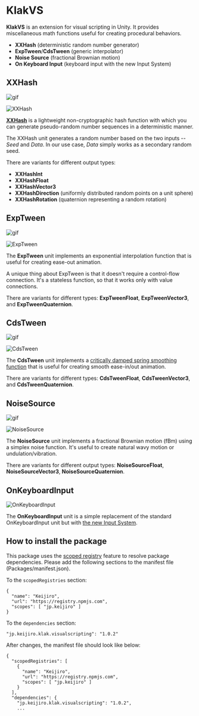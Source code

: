 KlakVS
======

**KlakVS** is an extension for visual scripting in Unity. It provides
miscellaneous math functions useful for creating procedural behaviors.

- **XXHash** (deterministic random number generator)
- **ExpTween**/**CdsTween** (generic interpolator)
- **Noise Source** (fractional Brownian motion)
- **On Keyboard Input** (keyboard input with the new Input System)

XXHash
------

![gif](https://i.imgur.com/evtniEQ.gif)

![XXHash](https://i.imgur.com/B1RNUow.png)

**[XXHash]** is a lightweight non-cryptographic hash function with which you
can generate pseudo-random number sequences in a deterministic manner.

[XXHash]: https://github.com/Cyan4973/xxHash

The XXHash unit generates a random number based on the two inputs -- *Seed* and
*Data*. In our use case, *Data* simply works as a secondary random seed.

There are variants for different output types:

- **XXHashInt**
- **XXHashFloat**
- **XXHashVector3**
- **XXHashDirection** (uniformly distributed random points on a unit sphere)
- **XXHashRotation** (quaternion representing a random rotation)

ExpTween
--------

![gif](https://i.imgur.com/mY2y641.gif)

![ExpTween](https://i.imgur.com/CGquPm7.png)

The **ExpTween** unit implements an exponential interpolation function that is
useful for creating ease-out animation.

A unique thing about ExpTween is that it doesn't require a control-flow
connection. It's a stateless function, so that it works only with value
connections.

There are variants for different types: **ExpTweenFloat**,
**ExpTweenVector3**, and **ExpTweenQuaternion**.

CdsTween
--------

![gif](https://i.imgur.com/tFgUGrs.gif)

![CdsTween](https://i.imgur.com/JEvzQHC.png)

The **CdsTween** unit implements a [critically damped spring smoothing function]
that is useful for creating smooth ease-in/out animation.

[critically damped spring smoothing function]:
  http://mathproofs.blogspot.com/2013/07/critically-damped-spring-smoothing.html

There are variants for different types: **CdsTweenFloat**,
**CdsTweenVector3**, and **CdsTweenQuaternion**.

NoiseSource
-----------

![gif](https://i.imgur.com/ogxO8vQ.gif)

![NoiseSource](https://i.imgur.com/tp6i0hS.png)

The **NoiseSource** unit implements a fractional Brownian motion (fBm) using a
simplex noise function. It's useful to create natural wavy motion or
undulation/vibration.

There are variants for different output types: **NoiseSourceFloat**,
**NoiseSourceVector3**, **NoiseSourceQuaternion**.

OnKeyboardInput
---------------

![OnKeyboardInput](https://i.imgur.com/om5JWHi.png)

The **OnKeyboardInput** unit is a simple replacement of the standard
OnKeyboardInput unit but with [the new Input System].

[the new Input System]:
  https://docs.unity3d.com/Packages/com.unity.inputsystem@latest

How to install the package
--------------------------

This package uses the [scoped registry] feature to resolve package
dependencies. Please add the following sections to the manifest file
(Packages/manifest.json).

[scoped registry]: https://docs.unity3d.com/Manual/upm-scoped.html

To the `scopedRegistries` section:

```
{
  "name": "Keijiro",
  "url": "https://registry.npmjs.com",
  "scopes": [ "jp.keijiro" ]
}
```

To the `dependencies` section:

```
"jp.keijiro.klak.visualscripting": "1.0.2"
```

After changes, the manifest file should look like below:

```
{
  "scopedRegistries": [
    {
      "name": "Keijiro",
      "url": "https://registry.npmjs.com",
      "scopes": [ "jp.keijiro" ]
    }
  ],
  "dependencies": {
    "jp.keijiro.klak.visualscripting": "1.0.2",
    ...
```
